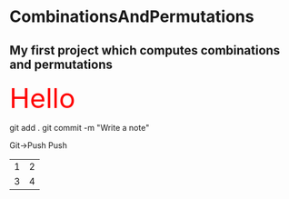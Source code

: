 # CombinationsAndPermutations
## My first project which computes combinations and permutations
<span style="color:red; font-size:48px"> Hello</span>
<table>
<tr><td>1</td><td>2</td></tr>
<tr><td>3</td><td>4</td></tr>

git add .
git commit -m "Write a note"

Git->Push
Push
</table>
